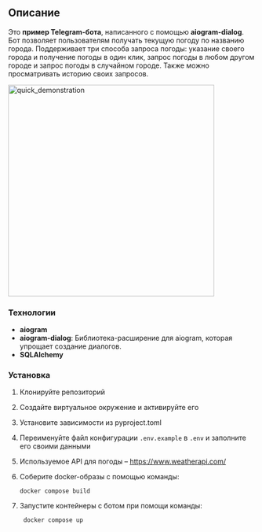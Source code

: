 ## Описание

Это **пример Telegram-бота**, написанного с помощью **aiogram-dialog**. 
Бот позволяет пользователям получать текущую погоду по названию города. 
Поддерживает три способа запроса погоды: указание своего города и получение погоды в один клик, запрос погоды в любом другом городе и запрос погоды в случайном городе. Также можно просматривать историю своих запросов.

<img src="https://github.com/user-attachments/assets/fc1b8e1b-bede-4f9c-8b52-8c4c92b33077" alt="quick_demonstration" width="420" height="430">

### Технологии

- **aiogram**
- **aiogram-dialog**: Библиотека-расширение для aiogram, которая упрощает создание диалогов.
- **SQLAlchemy**

### Установка

1. Клонируйте репозиторий
2. Создайте виртуальное окружение и активируйте его
3. Установите зависимости из pyproject.toml
4. Переименуйте файл конфигурации `.env.example` в `.env` и заполните его своими данными
5. Используемое API для погоды – https://www.weatherapi.com/

6. Соберите docker-образы с помощью команды:
    ```shell
    docker compose build
    ```
7. Запустите контейнеры с ботом при помощи команды:
   ```shell
    docker compose up
    ```
